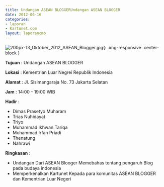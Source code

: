 ```yaml
---
title: Undangan ASEAN BLOGGERUndangan ASEAN BLOGGER
date: 2012-06-16
categories:
- laporan
- Kartunet.com
layout: laporancmb
---
```



![200px-13_Oktober_2012_ASEAN_Blogger.jpg](/uploads/200px-13_Oktober_2012_ASEAN_Blogger.jpg){: .img-responsive .center-block }


**Tujuan** : Undangan ASEAN BLOGGER

**Lokasi** : Kementrian Luar Negrei Republik Indonesia

**Alamat** : Jl. Sisimangaraja No. 73 Jakarta Selatan

**Jam** : 14:00 - 19:00 WIB

**Hadir** : 
* Dimas Prasetyo Muharam
* Trias Nuhidayat
* Triyo
* Muhammad Ikhwan Tariqa
* Muhammad Irfan Priadi
* Thenatung
* Nahrawi

**Ringkasan** : 
* Undangan Dari ASEAN Blooger Memebahas tentang pengaruh Blog pada budaya indonesia
* Memperkenalkan Kartunet Kepada para komunitas ASEAN BLOGGER dan Kementrian Luar Negeri
